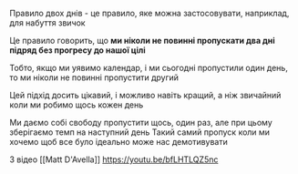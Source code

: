 Правило двох днів - це правило, яке можна застосовувати, наприклад, для набуття звичок

Це правило говорить, що **ми ніколи не повинні пропускати два дні підряд без прогресу до нашої цілі**

Тобто, якщо ми уявимо календар, і ми сьогодні пропустили один день, то ми ніколи не повинні пропустити другий

Цей підхід досить цікавий, і можливо навіть кращий, а ніж звичайний коли ми робимо щось кожен день

Ми даємо собі свободу пропустити щось, один раз, але при цьому зберігаємо темп на наступний день
Такий самий пропуск коли ми хочемо щоб все було ідеально може нас демотивувати

З відео [[Matt D'Avella]] https://youtu.be/bfLHTLQZ5nc
